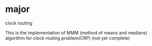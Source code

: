 # major
clock routing

This is the implementation of MMM (method of means and medians) algorithm for clock routing problem(CRP)
(not yet complete)
